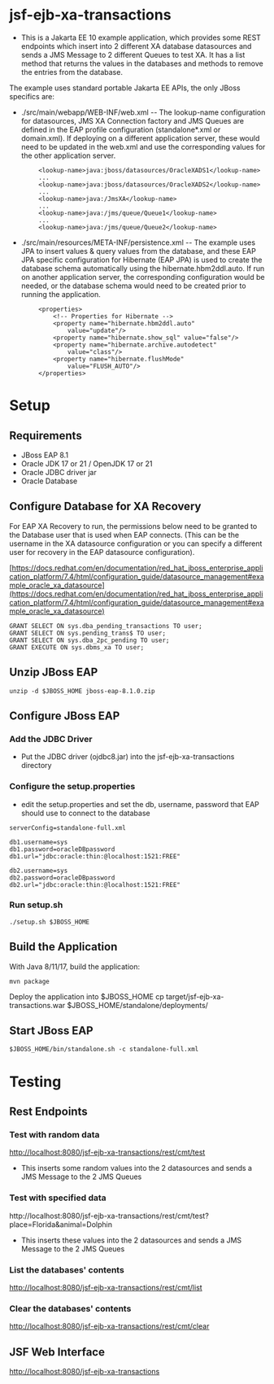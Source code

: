 # jsf-ejb-xa-transactions

- This is a Jakarta EE 10 example application, which provides some REST endpoints which insert into 2 different XA database datasources and sends a JMS Message to 2 different Queues to test XA.  It has a list method that returns the values in the databases and methods to remove the entries from the database.

The example uses standard portable Jakarta EE APIs, the only JBoss specifics are:

- ./src/main/webapp/WEB-INF/web.xml
-- The lookup-name configuration for datasources, JMS XA Connection factory and JMS Queues are defined in the EAP profile configuration (standalone*.xml or domain.xml).  If deploying on a different application server, these would need to be updated in the web.xml and use the corresponding values for the other application server.

~~~
        <lookup-name>java:jboss/datasources/OracleXADS1</lookup-name>
        ...
        <lookup-name>java:jboss/datasources/OracleXADS2</lookup-name>
        ...
        <lookup-name>java:/JmsXA</lookup-name>
        ...
        <lookup-name>java:/jms/queue/Queue1</lookup-name>
        ...
        <lookup-name>java:/jms/queue/Queue2</lookup-name>
~~~


- ./src/main/resources/META-INF/persistence.xml
-- The example uses JPA to insert values & query values from the database, and these EAP JPA specific configuration for Hibernate (EAP JPA) is used to create the database schema automatically using the hibernate.hbm2ddl.auto.  If run on another application server, the corresponding configuration would be needed, or the database schema would need to be created prior to running the application.

~~~
        <properties>
            <!-- Properties for Hibernate -->
            <property name="hibernate.hbm2ddl.auto"
                value="update"/>
            <property name="hibernate.show_sql" value="false"/>
            <property name="hibernate.archive.autodetect"
                value="class"/>
            <property name="hibernate.flushMode"
                value="FLUSH_AUTO"/>
        </properties>
~~~


# Setup

## Requirements

- JBoss EAP 8.1
- Oracle JDK 17 or 21 / OpenJDK 17 or 21
- Oracle JDBC driver jar
- Oracle Database

## Configure Database for XA Recovery

For EAP XA Recovery to run, the permissions below need to be granted to the Database user that is used when EAP connects.  (This can be the username in the XA datasource configuration or you can specify a different user for recovery in the EAP datasource configuration).

[https://docs.redhat.com/en/documentation/red_hat_jboss_enterprise_application_platform/7.4/html/configuration_guide/datasource_management#example_oracle_xa_datasource](https://docs.redhat.com/en/documentation/red_hat_jboss_enterprise_application_platform/7.4/html/configuration_guide/datasource_management#example_oracle_xa_datasource)

~~~
GRANT SELECT ON sys.dba_pending_transactions TO user;
GRANT SELECT ON sys.pending_trans$ TO user;
GRANT SELECT ON sys.dba_2pc_pending TO user;
GRANT EXECUTE ON sys.dbms_xa TO user;
~~~

## Unzip JBoss EAP

~~~
unzip -d $JBOSS_HOME jboss-eap-8.1.0.zip
~~~

## Configure JBoss EAP

### Add the JDBC Driver

- Put the JDBC driver (ojdbc8.jar) into the jsf-ejb-xa-transactions directory

### Configure the setup.properties

- edit the setup.properties and set the db, username, password that EAP should use to connect to the database

~~~
serverConfig=standalone-full.xml

db1.username=sys
db1.password=oracleDBpassword
db1.url="jdbc:oracle:thin:@localhost:1521:FREE"

db2.username=sys
db2.password=oracleDBpassword
db2.url="jdbc:oracle:thin:@localhost:1521:FREE"
~~~

### Run setup.sh

~~~
./setup.sh $JBOSS_HOME
~~~

## Build the Application

With Java 8/11/17, build the application:

~~~
mvn package
~~~

Deploy the application into $JBOSS_HOME
cp target/jsf-ejb-xa-transactions.war $JBOSS_HOME/standalone/deployments/


## Start JBoss EAP

~~~
$JBOSS_HOME/bin/standalone.sh -c standalone-full.xml
~~~

# Testing

## Rest Endpoints

### Test with random data

[http://localhost:8080/jsf-ejb-xa-transactions/rest/cmt/test](http://localhost:8080/jsf-ejb-xa-transactions/rest/cmt/test)

- This inserts some random values into the 2 datasources and sends a JMS Message to the 2 JMS Queues

### Test with specified data

http://localhost:8080/jsf-ejb-xa-transactions/rest/cmt/test?place=Florida&animal=Dolphin

- This inserts these values into the 2 datasources and sends a JMS Message to the 2 JMS Queues

### List the databases' contents

[http://localhost:8080/jsf-ejb-xa-transactions/rest/cmt/list](http://localhost:8080/jsf-ejb-xa-transactions/rest/cmt/list)

### Clear the databases' contents

[http://localhost:8080/jsf-ejb-xa-transactions/rest/cmt/clear](http://localhost:8080/jsf-ejb-xa-transactions/rest/cmt/clear)

## JSF Web Interface

[http://localhost:8080/jsf-ejb-xa-transactions](http://localhost:8080/jsf-ejb-xa-transactions)
